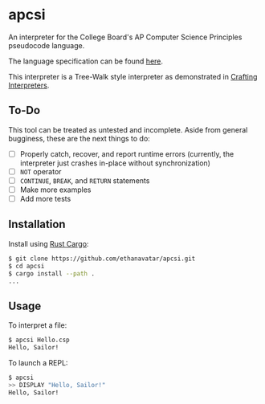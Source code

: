 # apcsi

An interpreter for the College Board's AP Computer Science Principles pseudocode language.

The language specification can be found [here](https://apcentral.collegeboard.org/media/pdf/ap-computer-science-principles-exam-reference-sheet.pdf).

This interpreter is a Tree-Walk style interpreter as demonstrated in [Crafting Interpreters](https://craftinginterpreters.com).

## To-Do

This tool can be treated as untested and incomplete. Aside from general bugginess, these are the next things to do:

- [ ] Properly catch, recover, and report runtime errors (currently, the interpreter just crashes in-place without synchronization)
- [ ] `NOT` operator
- [ ] `CONTINUE`, `BREAK`, and `RETURN` statements
- [ ] Make more examples
- [ ] Add more tests

## Installation

Install using [Rust Cargo](https://www.rust-lang.org/tools/install):

```bash
$ git clone https://github.com/ethanavatar/apcsi.git
$ cd apcsi
$ cargo install --path .
...
```

## Usage

To interpret a file:

```bash
$ apcsi Hello.csp
Hello, Sailor!
```

To launch a REPL:

```bash
$ apcsi
>> DISPLAY "Hello, Sailor!"
Hello, Sailor!
```
